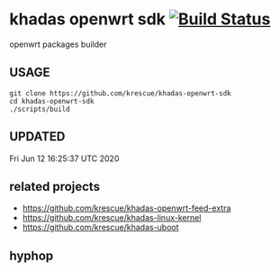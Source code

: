 # khadas openwrt sdk [![Build Status](https://travis-ci.org/krescue/khadas-openwrt-sdk.svg?branch=master)](https://travis-ci.org/krescue/khadas-openwrt-sdk)

openwrt packages builder

## USAGE

    git clone https://github.com/krescue/khadas-openwrt-sdk
    cd khadas-openwrt-sdk
    ./scripts/build

## UPDATED

Fri Jun 12 16:25:37 UTC 2020

## related projects

+ https://github.com/krescue/khadas-openwrt-feed-extra
+ https://github.com/krescue/khadas-linux-kernel
+ https://github.com/krescue/khadas-uboot

## hyphop ##